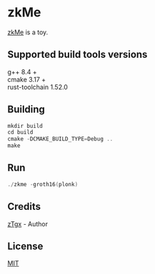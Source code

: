 # zkMe

[zkMe](https://github.com/zTgx/zkMe) is a toy. 
 
## Supported build tools versions
g++ 8.4  +   
cmake 3.17 +  
rust-toolchain 1.52.0

## Building
```c++
mkdir build
cd build
cmake -DCMAKE_BUILD_TYPE=Debug ..
make
```

## Run
```c++
./zkme -groth16(plonk)
```

## Credits

[zTgx](https://github.com/zTgx) - Author

## License
[MIT](https://github.com/zTgx/bellman-cpp-rust/blob/master/LICENSE)
